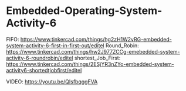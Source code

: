 # Embedded-Operating-System-Activity-6
 FIFO: https://www.tinkercad.com/things/hg2zH1W2vRG-embedded-system-activity-6-first-in-first-out/editel
 Round_Robin: https://www.tinkercad.com/things/hw2J977ZCCg-emebedded-system-activity-6-roundrobin/editel
 shortest_Job_First: https://www.tinkercad.com/things/2ESjYR3nZYo-embedded-system-activity6-shortedtjobfirst/editel
 
 VIDEO: https://youtu.be/QIsfbqggFVA
